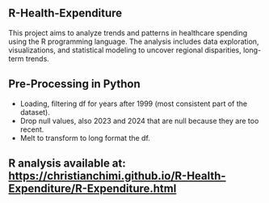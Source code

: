 ## **R-Health-Expenditure**

This project aims to analyze trends and patterns in healthcare spending using the R programming language. The analysis includes data exploration, visualizations, and statistical modeling to uncover regional disparities, long-term trends.

## **Pre-Processing in Python**
- Loading, filtering df for years after 1999 (most consistent part of the dataset).
- Drop null values, also 2023 and 2024 that are null because they are too recent.
- Melt to transform to long format the df.

## **R analysis** available at:  https://christianchimi.github.io/R-Health-Expenditure/R-Expenditure.html
